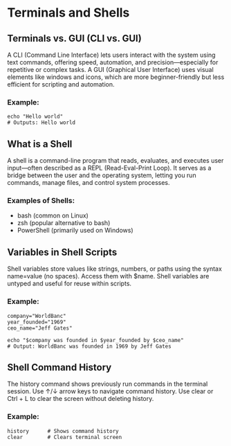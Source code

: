 # Terminals and Shells

## Terminals vs. GUI (CLI vs. GUI)
A CLI (Command Line Interface) lets users interact with the system using text commands, offering speed, automation, and precision—especially for repetitive or complex tasks. A GUI (Graphical User Interface) uses visual elements like windows and icons, which are more beginner-friendly but less efficient for scripting and automation.

### Example:

    echo "Hello world"
    # Outputs: Hello world

## What is a Shell

A shell is a command-line program that reads, evaluates, and executes user input—often described as a REPL (Read-Eval-Print Loop). It serves as a bridge between the user and the operating system, letting you run commands, manage files, and control system processes.

### Examples of Shells:

- bash (common on Linux)
- zsh (popular alternative to bash)
- PowerShell (primarily used on Windows)

## Variables in Shell Scripts

Shell variables store values like strings, numbers, or paths using the syntax name=value (no spaces). Access them with $name. Shell variables are untyped and useful for reuse within scripts.

### Example:

    company="WorldBanc"
    year_founded="1969"
    ceo_name="Jeff Gates"

    echo "$company was founded in $year_founded by $ceo_name"
    # Output: WorldBanc was founded in 1969 by Jeff Gates

## Shell Command History

The history command shows previously run commands in the terminal session. Use ↑/↓ arrow keys to navigate command history. Use clear or Ctrl + L to clear the screen without deleting history.

### Example:

    history      # Shows command history
    clear        # Clears terminal screen

